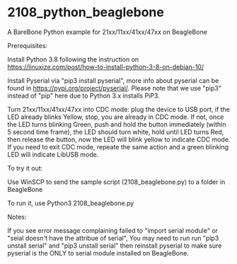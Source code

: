 # 2108_python_beaglebone

A BareBone Python example for 21xx/11xx/41xx/47xx on BeagleBone

Prerequisites:

Install Python 3.8 following the instruction on https://linuxize.com/post/how-to-install-python-3-8-on-debian-10/

Install Pyserial via "pip3 install pyserial", more info about pyserial can be found in https://pypi.org/project/pyserial/. Please note that we use "pip3" instead of "pip" here due to Python 3.x installs PiP3.

Turn 21xx/11xx/41xx/47xx into CDC mode: plug the device to USB port, if the LED already blinks Yellow, stop, you are already in CDC mode. If not, once the LED turns blinking Green, push and hold the button immediately (within 5 second time frame), the LED should turn white, hold until LED turns Red, then release the button, now the LED will blink yellow to indicate CDC mode. If you need to exit CDC mode, repeate the same action and a green blinking LED will indicate LibUSB mode.

To try it out:

Use WinSCP to send the sample script (2108_beaglebone.py) to a folder in BeagleBone

To run it, use Python3 2108_beaglebone.py

Notes:

If you see error message complaining failed to "import serial module" or "seial doesn't have the attribue of serial", You may need to run run "pip3 unstall serial" and "pip3 unstall serial" then reinstall pyserial to make sure pyserial is the ONLY to serial module installed on BeagleBone.

